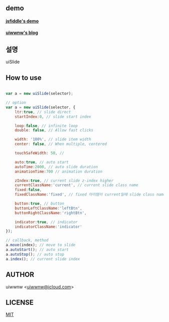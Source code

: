 ## demo

#### [jsfiddle's demo](https://jsfiddle.net/uiwwnw/uqxtzjds/embedded/result/#Result)
#### [uiwwnw's blog](https://uiwwnw.github.io/jekyll/update/2018/10/02/uislide.html)


## 설명

uiSlide

## How to use

```javascript

var a = new uiSlide(selector);

// option
var a = new uiSlide(selector, {
    ltr:true, // slide direct
    startIndex:0, // slide start index

    loop:false, // infinite loop
    double: false, // Allow fast clicks

    width: '100%', // slide item width
    center: false, // When multiple, centered

    touchSafeWidth: 50, //

    auto:true, // auto start 
    autoTime:2000, // auto slide duration
    animationTime:700 // animation duration

    zIndex:true, // current slide z-index higher
    currentClassName:'current', // current slide class name
    fixed:false,
    fixedClassName:'fixed', // fixed 아이템이 current일때 slide class name

    button:true, // button 
    buttonLeftClassName:'leftBtn',
    buttonRightClassName:'rightBtn',

    indicator:true, // indicator
    indicatorClassName:'indicator'
});

// callback, method
a.move(index); // move to slide 
a.autoStart(); // auto start
a.autoStop(); // auto stop
a.index(); // current slide index

```
## AUTHOR

uiwwnw &lt;[uiwwnw@icloud.com](mailto:uiwwnw@icloud.com)&gt;

## LICENSE

[MIT](https://uiwwnw.mit-license.org)